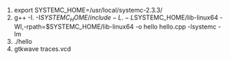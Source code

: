 1. export SYSTEMC_HOME=/usr/local/systemc-2.3.3/
2. g++ -I. -I$SYSTEMC_HOME/include -L. -L$SYSTEMC_HOME/lib-linux64 -Wl,-rpath=$SYSTEMC_HOME/lib-linux64 -o hello hello.cpp -lsystemc -lm
3. ./hello 
4. gtkwave traces.vcd
